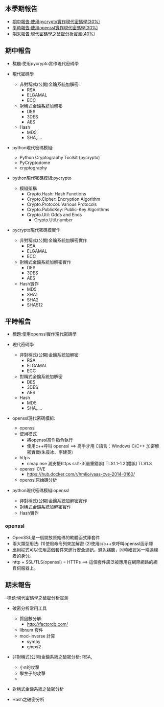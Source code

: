 ## 本學期報告
- [期中報告:使用pycrypto實作現代密碼學(30%)](#期中報告)
- [平時報告:使用openssl實作現代密碼學(30%)](#平時報告)
- [期末報告:現代密碼學之破密分析實測(40%)](#期末報告)


## 期中報告

- 標題:使用pycrypto實作現代密碼學

- 現代密碼學
  - 非對稱式(公開)金鑰系統加解密: 
    - RSA
    - ELGAMAL
    - ECC
  - 對稱式金鑰系統加解密
    - DES
    - 3DES
    - AES 
  - Hash
    - MD5
    - SHA,.... 
- python現代密碼模組:
  - Python Cryptography Toolkit (pycrypto)
  - PyCryptodome
  - cryptography 
- python現代密碼模組:pycrypto
  - 模組架構
    - Crypto.Hash: Hash Functions
    - Crypto.Cipher: Encryption Algorithm
    - Crypto.Protocol: Various Protocols
    - Crypto.PublicKey: Public-Key Algorithms
    - Crypto.Util: Odds and Ends
      - Crypto.Util.number 
- pycrypto現代密碼模實作
  - 非對稱式(公開)金鑰系統加解密實作
    - RSA
    - ELGAMAL
    - ECC 
  - 對稱式金鑰系統加解密實作
    - DES
    - 3DES
    - AES
  - Hash實作
    - MD5
    - SHA1
    - SHA2
    - SHA512

## 平時報告

- 標題:使用openssl實作現代密碼學

- 現代密碼學
  - 非對稱式(公開)金鑰系統加解密: 
    - RSA
    - ELGAMAL
    - ECC
  - 對稱式金鑰系統加解密
    - DES
    - 3DES
    - AES 
  - Hash
    - MD5
    - SHA,.... 
- openssl現代密碼模組:
  - openssl
  - 使用模式
    - 將openssl當作指令執行
    - 使用c++呼叫 openssl ==> 高手才用 C語言：Windows C/C++ 加密解密實戰(朱晨冰、李建英)
  - https
    - nmap nse 測支援https ssl1-3(嚴重錯誤)  TLS1.1-1.2(錯誤) TLS1.3
  - openssl CVE 
    - https://hub.docker.com/r/hmlio/vaas-cve-2014-0160/ 
  - openssl原始碼分析 
- python現代密碼模組:openssl
  - 非對稱式(公開)金鑰系統加解密實作
  - 對稱式金鑰系統加解密實作
  - Hash實作

### openssl
- OpenSSL是一個開放原始碼的軟體函式庫套件
- 兩大類型用法: (1)使用命令列來加解密  (2)使用c/c++來呼叫openssl函示庫
- 應用程式可以使用這個套件來進行安全通訊，避免竊聽，同時確認另一端連線者的身分。
- http + SSL/TLS(openssl) = HTTPs ==> 這個套件廣泛被應用在網際網路的網頁伺服器上。


## 期末報告

-標題:現代密碼學之破密分析實測

- 破密分析常用工具
  - 質因數分解:
    - http://factordb.com/
  - libnum 套件 
  - mod-inverse 計算
    - sympy
    - gmpy2

- 非對稱式(公開)金鑰系統之破密分析: RSA,
  - 小n的攻擊
  - 孿生子的攻擊
  -  

- 對稱式金鑰系統之破密分析

- Hash之破密分析
